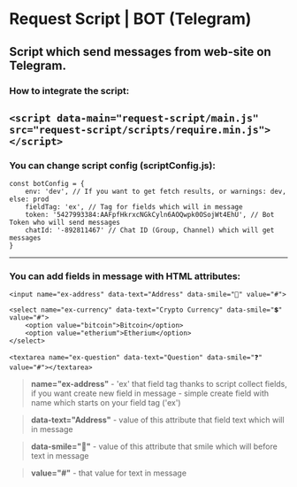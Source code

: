 # Request Script | BOT (Telegram)
Script which send messages from web-site on Telegram.
---
### How to integrate the script:
```<script data-main="request-script/main.js" src="request-script/scripts/require.min.js"></script>```
---
### You can change script config (scriptConfig.js):
```
const botConfig = {
    env: 'dev', // If you want to get fetch results, or warnings: dev, else: prod
    fieldTag: 'ex', // Tag for fields which will in message
    token: '5427993384:AAFpfHkrxcNGkCyln6AOQwpk0OSojWt4EhU', // Bot Token who will send messages
    chatId: '-892811467' // Chat ID (Group, Channel) which will get messages
}
```
---
### You can add fields in message with HTML attributes:
```
<input name="ex-address" data-text="Address" data-smile="📃" value="#">

<select name="ex-currency" data-text="Crypto Currency" data-smile="💲" value="#">
    <option value="bitcoin">Bitcoin</option>
    <option value="etherium">Etherium</option>
</select>

<textarea name="ex-question" data-text="Question" data-smile="❓" value="#"></textarea>
```
> **name="ex-address"** - 'ex' that field tag thanks to script collect fields, if you want create new field in message - simple create field with name which starts on your field tag ('ex')

> **data-text="Address"** - value of this attribute that field text which will in message

> **data-smile="📃"** - value of this attribute that smile which will before text in message

> **value="#"** - that value for text in message